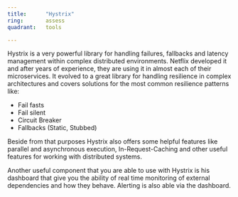 ```yaml
---
title:      "Hystrix"
ring:       assess
quadrant:   tools

---
```


Hystrix is a very powerful library for handling failures, fallbacks and latency management within complex distributed environments. Netflix developed it and after years of experience, they are using it in almost each of their microservices. It evolved to a great library for handling resilience in complex architectures and covers solutions for the most common resilience patterns like:

-   Fail fasts
-   Fail silent
-   Circuit Breaker
-   Fallbacks (Static, Stubbed)

Beside from that purposes Hystrix also offers some helpful features like parallel and asynchronous execution, In-Request-Caching and other useful features for working with distributed systems.

Another useful component that you are able to use with Hystrix is his dashboard that give you the ability of real time monitoring of external dependencies and how they behave. Alerting is also able via the dashboard.
